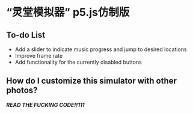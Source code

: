 # “灵堂模拟器” p5.js仿制版

## To-do List
- Add a slider to indicate music progress and jump to desired locations
- Improve frame rate
- Add functionality for the currently disabled buttons

## How do I customize this simulator with other photos?
***READ THE FUCKING CODE!!111***
